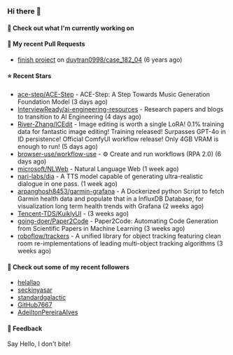 ### Hi there 👋

#### 👷 Check out what I'm currently working on

#### 🔨 My recent Pull Requests

- [finish project](https://github.com/duytran0998/case_182_04/pull/1) on [duytran0998/case_182_04](https://github.com/duytran0998/case_182_04) (6 years ago)

#### ⭐ Recent Stars

- [ace-step/ACE-Step](https://github.com/ace-step/ACE-Step) - ACE-Step: A Step Towards Music Generation Foundation Model (3 days ago)
- [InterviewReady/ai-engineering-resources](https://github.com/InterviewReady/ai-engineering-resources) - Research papers and blogs to transition to AI Engineering (4 days ago)
- [River-Zhang/ICEdit](https://github.com/River-Zhang/ICEdit) - Image editing is worth a single LoRA! 0.1% training data for fantastic image editing! Training released! Surpasses GPT-4o in ID persistence! Official ComfyUI workflow release! Only 4GB VRAM is enough to run!  (5 days ago)
- [browser-use/workflow-use](https://github.com/browser-use/workflow-use) - ⚙️ Create and run workflows (RPA 2.0) (6 days ago)
- [microsoft/NLWeb](https://github.com/microsoft/NLWeb) - Natural Language Web (1 week ago)
- [nari-labs/dia](https://github.com/nari-labs/dia) - A TTS model capable of generating ultra-realistic dialogue in one pass. (1 week ago)
- [arpanghosh8453/garmin-grafana](https://github.com/arpanghosh8453/garmin-grafana) - A Dockerized python Script to fetch Garmin health data and populate that in a InfluxDB Database, for visualization long term health trends with Grafana (2 weeks ago)
- [Tencent-TDS/KuiklyUI](https://github.com/Tencent-TDS/KuiklyUI) -  (3 weeks ago)
- [going-doer/Paper2Code](https://github.com/going-doer/Paper2Code) - Paper2Code: Automating Code Generation from Scientific Papers in Machine Learning (3 weeks ago)
- [roboflow/trackers](https://github.com/roboflow/trackers) - A unified library for object tracking featuring clean room re-implementations of leading multi-object tracking algorithms (3 weeks ago)

#### 👯 Check out some of my recent followers

- [helallao](https://github.com/helallao)
- [seckinyasar](https://github.com/seckinyasar)
- [standardgalactic](https://github.com/standardgalactic)
- [GitHub7667](https://github.com/GitHub7667)
- [AdeiltonPereiraAlves](https://github.com/AdeiltonPereiraAlves)

#### 💬 Feedback

Say Hello, I don't bite!